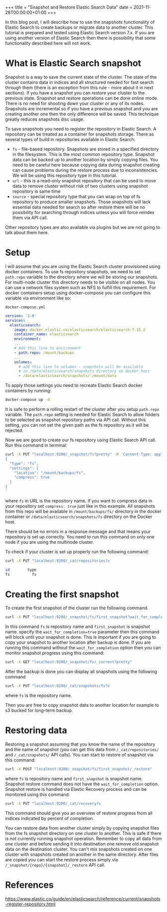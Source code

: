 +++
title = "Snapshot and Restore Elastic Search Data"
date = 2021-11-28T00:00:00+01:00
+++

In this blog post, I will describe how to use the snapshots functionality
of Elastic Search to create backups or migrate data to another cluster.
This tutorial is prepared and tested using Elastic Search version 7.x. If
you are using another version of Elastic Search then there is possibility
that some functionality described here will not work.

# What is Elastic Search snapshot
Snapshot is a way to save the current state of the cluster. The state of the cluster contains
data in indices and all structured needed for fast search through them (there
is an exception from this rule - more about it in next sections).
If you have a snapshot you can restore your cluster to the previous state. Snapshot
and restore operations can be done online mode. There is no need for shooting
down your cluster or any of its nodes. Snapshots are incremental so if you have
a previous snapshot and you are creating another one then the only difference will be
saved. This technique greatly reduces snapshots disc usage.

To save snapshots you need to register the repository in Elastic Search.
A repository can be treated as a container for snapshots storage. There as
several types of build in repositories available in Elastic Search:
- `fs` - file-based repository. Snapshots are stored in a specified directory in
    the filesystem. This is the most common repository type. Snapshot data can be
    backed up to another location by simply copying files. You need to be
    careful here because copying data during snapshot creating can cause
    problems during the restore process due to inconsistencies. We will be using this
    repository type in this tutorial.
- `url` - this is a read-only snapshot repository that can be used to move data
    to remove cluster without risk of two clusters using snapshot repository is
    same time
- `source` - special repository type that you can wrap on top of fs repository
    to produce smaller snapshots. Those snapshots will lack essential
    data needed for search so after restore there will be no possibility for
    searching through indices unless you will force reindex them via API call.

Other repository types are also available via plugins but we are not going
to talk about them here.

# Setup
I will assume that you are using the Elastic Search cluster provisioned using docker
containers. To use fs repository snapshots, we need to set `path.repo`
variable to the directory where we will be storing our snapshots. For multi-node
cluster this directory needs to be visible on all nodes. You can use a network
files system such as NFS to fulfill this requirement. For docker
containers setup using docker-compose you can configure this variable via
environment like so:

`docker-compose.yml`
```yaml
version: '2.0'
services:
  elasticsearch:
    image: docker.elastic.co/elasticsearch/elasticsearch:7.15.2
    container_name: elasticsearch
    environment:
    ...
    # Add this line to environment
    - path.repo: /mount/backups
    ...
    volumes:
      # add this line to volumes - snapshots will be available
      # in /data/elasticsearch/snapshots directory on docker host
      - /data/elasticsearch/snapshots/:/mount/data
```

To apply those settings you need to recreate Elastic Search docker containers
by running:

```bash
docker-compose up -d
```
It is safe to perform a rolling restart of the cluster after you setup `path.repo`
variable.
The `path.repo` setting is needed for Elastic Search to allow folders to be
selected as snapshot repository paths via API call. Without this setting,
you can not set the given path as the fs repository as it will be rejected.

Now we are good to create our fs repository using Elastic Search API call. Run
this command in terminal:

```bash
curl -X PUT "localhost:9200/_snapshot/fs?pretty" -H 'Content-Type: application/json' -d'
{
  "type": "fs",
  "settings": {
    "location": "/mount/backups/fs",
    "compress": true
  }
}
'
```
where `fs` in URL is the repository name. If you want to compress data in your
repository set `compress: true` just like in this example. All snapshots from
this repo will be available in `/mount/backups/fs/` directory in the docker container
or `/data/elasticsearch/snapshots/fs` directory on the Docker host.

There should be no errors in a response message and that means your repository is
set up correctly. You need to run this command on only one node if you are using
the multinode cluster.

To check if your cluster is set up properly run the following command:

```bash
curl -X PUT "localhost:9200/_cat/repositories?v
```
```sh
id        type
fs          fs
```

# Creating the first snapshot
To create the first snapshot of the cluster run the following command.

```bash
curl -X PUT "localhost:9200/_snapshot/fs/first_snapshot?wait_for_completion=true"
```
In this command `fs` is repository name and `first_snapshot` is snapshot name.
specify the `wait_for_completion=true` parameter then this command will block until
your snapshot is done. This is important if you are going to copy your snapshot
to another location after backup is done. If you are running this command
without the `wait_for_completion` option then
you can monitor snapshot progress using this command:

```bash
curl -X GET "localhost:9200/_snapshot/fs/_current?pretty"
```

After the backup is done you can display all snapshots using the following command
```bash
curl -X PUT "localhost:9200/_cat/snapshots/fs?v
```
where `fs` is the repository name.

Then you are free to copy snapshot data to another location for example to s3
bucked for long-term backup.

# Restoring data

Restoring a snapshot assuming that you know the name of the repository and the name of
snapshot (you can get this data from `/_cat/repositories/` and
`/_cat/snapshots/` API calls). You can start to restore of snapshot via this
command:
```bash
curl -X POST "localhost:9200/_snapshot/fs/first_snapshot/_restore"
```
where `fs` is repository name and `first_snapshot` is snapshot name.
Snapshot restore command does not have the `wait_for_completion` option. Snapshot
restore is handled via Elastic Recovery process and can be monitored using
this command:

```bash
curl -X PUT "localhost:9200/_cat/recovery?v
```
This command should give you an overview of restore progress from all indices
indicated by percent of completion.

You can restore data from another cluster simply by copying snapshot files from
the fs snapshot directory on one cluster to another. This is safe if there is not
currently running snapshot operation. Remember to copy all data from one cluster and
before sending it into destination one remove old snapshot data on the destination cluster.
You can't mix snapshots created on one cluster with snapshots created on another
in the same directory. After files are copied you can start the restore process simply via
`/_snapshot/{repo}/{snapshot}/_restore` API call.

# References
https://www.elastic.co/guide/en/elasticsearch/reference/current/snapshots-register-repository.html
